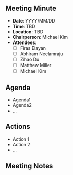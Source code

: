 ## Meeting Minute
- **Date**: YYYY/MM/DD
- **Time**: TBD
-  **Location**: TBD
-  **Chairperson**: Michael Kim
- **Attendees**: 
	- [ ] Firas Elayan
	- [ ] Abhiram Neelamraju
	- [ ] Zihao Du
	- [ ] Matthew Miller
	- [ ] Michael Kim

## Agenda
- Agenda1
- Agenda2
- ...

## Actions
- Action 1
- Action 2
- ...

## Meeting Notes
